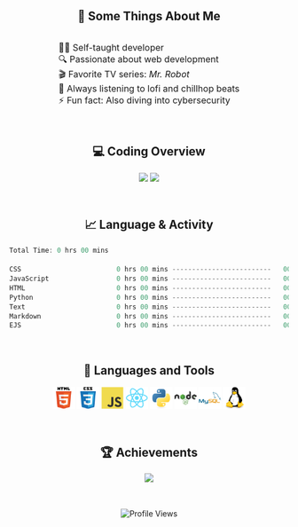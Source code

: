 <div style="display:grid; justify-content:center;">
<h2 align="center">👋 Some Things About Me</h2>
<p align="left" style="font-size:16px;">
  👨‍💻 Self-taught developer <br />
  🔍 Passionate about web development <br />
  🎬 Favorite TV series: <i>Mr. Robot</i> <br />
  🎵 Always listening to lofi and chillhop beats <br />
  ⚡ Fun fact: Also diving into cybersecurity
</p>
</div>

<br>

<h2 align="center">💻 Coding Overview</h2>
<p align="center">
    <img
      src="https://github-readme-stats.vercel.app/api?username=zeroex3c&show_icons=true&theme=graywhite&hide_border=true&custom_title=Coding+Overview&line_height=24&rank_icon=github"
      width=49%"
    />
   <img
    src="https://streak-stats.demolab.com?user=zeroex3c&theme=graywhite"
    width="49%"
    />
  </p>

<br>

<h2 align="center">📈 Language & Activity</h2>

``` rust
Total Time: 0 hrs 00 mins

CSS                        0 hrs 00 mins -------------------------   00.00 %
JavaScript                 0 hrs 00 mins -------------------------   00.00 %
HTML                       0 hrs 00 mins -------------------------   00.00 %
Python                     0 hrs 00 mins -------------------------   00.00 %
Text                       0 hrs 00 mins -------------------------   00.00 %
Markdown                   0 hrs 00 mins -------------------------   00.00 %
EJS                        0 hrs 00 mins -------------------------   00.00 %
```

<br>

<h2 align="center">🧰 Languages and Tools</h2>
<p align="center">
  <img src="https://raw.githubusercontent.com/devicons/devicon/master/icons/html5/html5-original-wordmark.svg" width="40" height="40" alt="HTML5"/>
  <img src="https://raw.githubusercontent.com/devicons/devicon/master/icons/css3/css3-original-wordmark.svg" width="40" height="40" alt="CSS3"/>
  <img src="https://raw.githubusercontent.com/devicons/devicon/master/icons/javascript/javascript-original.svg" width="40" height="40" alt="JavaScript"/>
  <img src="https://raw.githubusercontent.com/devicons/devicon/master/icons/react/react-original.svg" width="40" height="40" alt="React"/>
  <img src="https://raw.githubusercontent.com/devicons/devicon/master/icons/python/python-original.svg" width="40" height="40" alt="Python"/>
  <img src="https://raw.githubusercontent.com/devicons/devicon/master/icons/nodejs/nodejs-original-wordmark.svg" width="40" height="40" alt="Node.js"/>
  <img src="https://raw.githubusercontent.com/devicons/devicon/master/icons/mysql/mysql-original-wordmark.svg" width="40" height="40" alt="MySQL"/>
  <img src="https://raw.githubusercontent.com/devicons/devicon/master/icons/linux/linux-original.svg" width="40" height="40" alt="Linux"/>
</p>

<br>

<h2 align="center">🏆 Achievements</h2>
<p align="center">
  <img src="https://github-profile-trophy.vercel.app/?username=zeroex3c&theme=flat&margin-w=16&no-frame=true" />
</p>

<br>

<p align="center">
  <img src="https://komarev.com/ghpvc/?username=zeroex3c&style=flat-square&color=blue" alt="Profile Views" />
</p>
